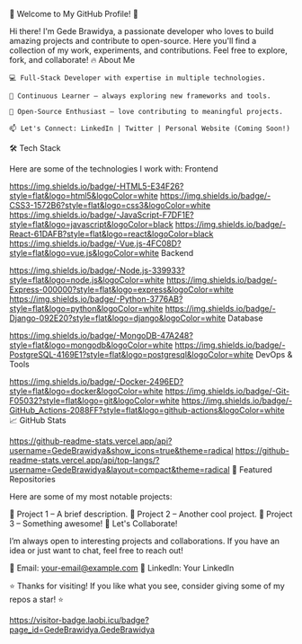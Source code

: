 🚀 Welcome to My GitHub Profile! 🚀

Hi there! I'm Gede Brawidya, a passionate developer who loves to build amazing projects and contribute to open-source. Here you'll find a collection of my work, experiments, and contributions. Feel free to explore, fork, and collaborate!
🔥 About Me

    💻 Full-Stack Developer with expertise in multiple technologies.

    🌱 Continuous Learner – always exploring new frameworks and tools.

    🚀 Open-Source Enthusiast – love contributing to meaningful projects.

    📫 Let's Connect: LinkedIn | Twitter | Personal Website (Coming Soon!)

🛠 Tech Stack

Here are some of the technologies I work with:
Frontend

https://img.shields.io/badge/-HTML5-E34F26?style=flat&logo=html5&logoColor=white
https://img.shields.io/badge/-CSS3-1572B6?style=flat&logo=css3&logoColor=white
https://img.shields.io/badge/-JavaScript-F7DF1E?style=flat&logo=javascript&logoColor=black
https://img.shields.io/badge/-React-61DAFB?style=flat&logo=react&logoColor=black
https://img.shields.io/badge/-Vue.js-4FC08D?style=flat&logo=vue.js&logoColor=white
Backend

https://img.shields.io/badge/-Node.js-339933?style=flat&logo=node.js&logoColor=white
https://img.shields.io/badge/-Express-000000?style=flat&logo=express&logoColor=white
https://img.shields.io/badge/-Python-3776AB?style=flat&logo=python&logoColor=white
https://img.shields.io/badge/-Django-092E20?style=flat&logo=django&logoColor=white
Database

https://img.shields.io/badge/-MongoDB-47A248?style=flat&logo=mongodb&logoColor=white
https://img.shields.io/badge/-PostgreSQL-4169E1?style=flat&logo=postgresql&logoColor=white
DevOps & Tools

https://img.shields.io/badge/-Docker-2496ED?style=flat&logo=docker&logoColor=white
https://img.shields.io/badge/-Git-F05032?style=flat&logo=git&logoColor=white
https://img.shields.io/badge/-GitHub_Actions-2088FF?style=flat&logo=github-actions&logoColor=white
📈 GitHub Stats

https://github-readme-stats.vercel.app/api?username=GedeBrawidya&show_icons=true&theme=radical
https://github-readme-stats.vercel.app/api/top-langs/?username=GedeBrawidya&layout=compact&theme=radical
🌟 Featured Repositories

Here are some of my most notable projects:

🔹 Project 1 – A brief description.
🔹 Project 2 – Another cool project.
🔹 Project 3 – Something awesome!
🤝 Let's Collaborate!

I’m always open to interesting projects and collaborations. If you have an idea or just want to chat, feel free to reach out!

📧 Email: your-email@example.com
💼 LinkedIn: Your LinkedIn

⭐ Thanks for visiting! If you like what you see, consider giving some of my repos a star! ⭐

https://visitor-badge.laobi.icu/badge?page_id=GedeBrawidya.GedeBrawidya
